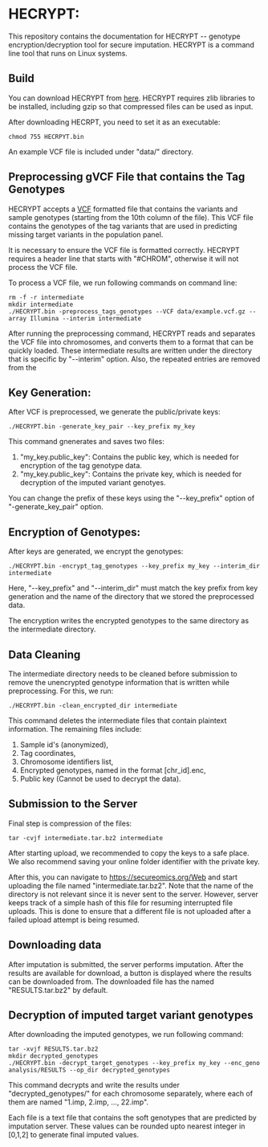 # HECRYPT: 

This repository contains the documentation for HECRYPT -- genotype encryption/decryption tool for secure imputation. HECRYPT is a command line tool that runs on Linux systems.

## Build ##
You can download HECRYPT from [here](https://secureomics.org/Web/./HECRYPT.bin). HECRYPT requires zlib libraries to be installed, including gzip so that compressed files can be used as input.

After downloading HECRPT, you need to set it as an executable:
```
chmod 755 HECRPYT.bin
```

An example VCF file is included under "data/" directory.

## Preprocessing gVCF File that contains the Tag Genotypes ##
HECRYPT accepts a [VCF](https://samtools.github.io/hts-specs/VCFv4.2.pdf) formatted file that contains the variants and sample genotypes (starting from the 10th column of the file). This VCF file contains the genotypes of the tag variants that are used in predicting missing target variants in the population panel.

It is necessary to ensure the VCF file is formatted correctly. HECRYPT requires a header line that starts with "#CHROM", otherwise it will not process the VCF file.

To process a VCF file, we run following commands on command line:
```
rm -f -r intermediate
mkdir intermediate
./HECRYPT.bin -preprocess_tags_genotypes --VCF data/example.vcf.gz --array Illumina --interim intermediate
```
After running the preprocessing command, HECRYPT reads and separates the VCF file into chromosomes, and converts them to a format that can be quickly loaded. These intermediate results are written under the directory that is specific by "--interim" option. 
Also, the repeated entries are removed from the 

## Key Generation:
After VCF is preprocessed, we generate the public/private keys:
```
./HECRYPT.bin -generate_key_pair --key_prefix my_key
```
This command gnenerates and saves two files: 
1. "my_key.public_key": Contains the public key, which is needed for encryption of the tag genotype data.
2. "my_key.public_key": Contains the private key, which is needed for decryption of the imputed variant genotyes.

You can change the prefix of these keys using the "--key_prefix" option of "-generate_key_pair" option.

## Encryption of Genotypes:
After keys are generated, we encrypt the genotypes:
```
./HECRYPT.bin -encrypt_tag_genotypes --key_prefix my_key --interim_dir intermediate
```
Here, "--key_prefix" and "--interim_dir" must match the key prefix from key generation and the name of the directory that we stored the preprocessed data.

The encryption writes the encrypted genotypes to the same directory as the intermediate directory.

## Data Cleaning
The intermediate directory needs to be cleaned before submission to remove the unencrypted 
genotype information that is written while preprocessing. For this, we run:
```
./HECRYPT.bin -clean_encrypted_dir intermediate
```
This command deletes the intermediate files that contain plaintext information. The remaining files include:
1. Sample id's (anonymized), 
2. Tag coordinates, 
3. Chromosome identifiers list, 
4. Encrypted genotypes, named in the format [chr_id].enc, 
5. Public key (Cannot be used to decrypt the data).

## Submission to the Server
Final step is compression of the files:
```
tar -cvjf intermediate.tar.bz2 intermediate
```
After starting upload, we recommended to copy the keys to a safe place. We also recommend saving your online folder identifier with the private key.

After this, you can navigate to https://secureomics.org/Web and start uploading the file named "intermediate.tar.bz2". Note that the name of the directory is not relevant since it is never sent to the server. However, server keeps track of a simple hash of this file for resuming interrupted file uploads. This is done to ensure that a different file is not uploaded after a failed upload attempt is being resumed.

## Downloading data 
After imputation is submitted, the server performs imputation. After the results are available for download, a button is displayed where the results can be downloaded from. 
The downloaded file has the named "RESULTS.tar.bz2" by default.

## Decryption of imputed target variant genotypes
After downloading the imputed genotypes, we run following command:
```
tar -xvjf RESULTS.tar.bz2
mkdir decrypted_genotypes
./HECRYPT.bin -decrypt_target_genotypes --key_prefix my_key --enc_geno analysis/RESULTS --op_dir decrypted_genotypes
```
This command decrypts and write the results under "decrypted_genotypes/" for each chromosome separately, where each of them are named "1.imp, 2.imp, ..., 22.imp".

Each file is a text file that contains the soft genotypes that are predicted by imputation server. These values can be rounded upto nearest integer in [0,1,2] to generate final imputed values.